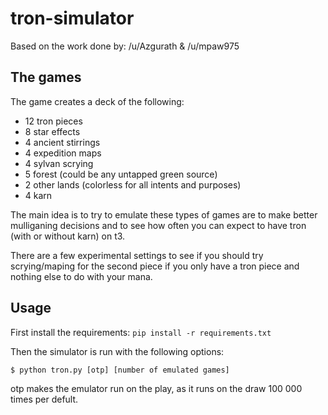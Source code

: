# tron-simulator
Based on the work done by: /u/Azgurath & /u/mpaw975

## The games
The game creates a deck of the following:
* 12 tron pieces
* 8 star effects
* 4 ancient stirrings
* 4 expedition maps
* 4 sylvan scrying
* 5 forest (could be any untapped green source)
* 2 other lands (colorless for all intents and purposes)
* 4 karn

The main idea is to try to emulate these types of games are to make better mulliganing decisions and to see how often you can expect to have tron (with or without karn) on t3.

There are a few experimental settings to see if you should try scrying/maping for the second piece if you only have a tron piece and nothing else to do with your mana.

## Usage
First install the requirements:
`pip install -r requirements.txt`

Then the simulator is run with the following options:
```
$ python tron.py [otp] [number of emulated games]
```
otp makes the emulator run on the play, as it runs on the draw 100 000 times per defult.
